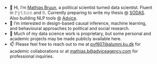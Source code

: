- 👋 Hi, I’m [Mathias Bruun](https://www.linkedin.com/in/mathias-bruun/), a political scientist turned data scientist. Fluent in 𝙿𝚢𝚝𝚑𝚘𝚗 and 𝚁. Currently preparing to write my thesis @ [SODAS](https://sodas.ku.dk/). Also building NLP tools @ [Advice](https://adviceagency.com/).
- 👀 I’m interested in design-based causal inference, machine learning, and behavioural approaches to political and social research.
- 💼 Much of my data science work is proprietary, but some personal and academic projects may be made publicly available here.
- 📫 Please feel free to reach out to me at [pvf607@alumni.ku.dk](mailto:pvf607@alumni.ku.dk) for academic collaborations or at [mathias.b@adviceagency.com](mailto:mathias.b@adviceagency.com) for professional inquiries.
